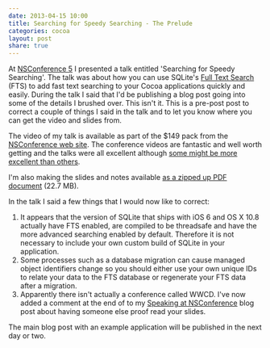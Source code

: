 ```yaml
---
date: 2013-04-15 10:00
title: Searching for Speedy Searching - The Prelude
categories: cocoa
layout: post
share: true
---
```


At [NSConference 5](http://nsconference.com) I presented a talk entitled 'Searching for Speedy Searching'. The talk was about how you can use SQLite's [Full Text Search](http://www.sqlite.org/fts3.html) (FTS) to add fast text searching to your Cocoa applications quickly and easily. During the talk I said that I'd be publishing a blog post going into some of the details I brushed over. This isn't it. This is a pre-post post to correct a couple of things I said in the talk and to let you know where you can get the video and slides from.

The video of my talk is available as part of the $149 pack from the [NSConference web site](http://nsconference.com). The conference videos are fantastic and well worth getting and the talks were all excellent although [some might be more excellent than others](https://alpha.app.net/acf/post/4743505).

I'm also making the slides and notes available [as a zipped up PDF document](http://images.swwritings.com/SearchingForSpeedySearchingSlides.zip) (22.7 MB).

In the talk I said a few things that I would now like to correct:

1. It appears that the version of SQLite that ships with iOS 6 and OS X 10.8 actually have FTS enabled, are compiled to be threadsafe and have the more advanced searching enabled by default. Therefore it is not necessary to include your own custom build of SQLite in your application.
2. Some processes such as a database migration can cause managed object identifiers change so you should either use your own unique IDs to relate your data to the FTS database or regenerate your FTS data after a migration.
3. Apparently there isn't actually a conference called WWCD. I've now added a comment at the end of to my [Speaking at NSConference](http://swwritings.com/post/2013-02-24-speaking-at-nsconference) blog post about having someone else proof read your slides.

The main blog post with an example application will be published in the next day or two.
